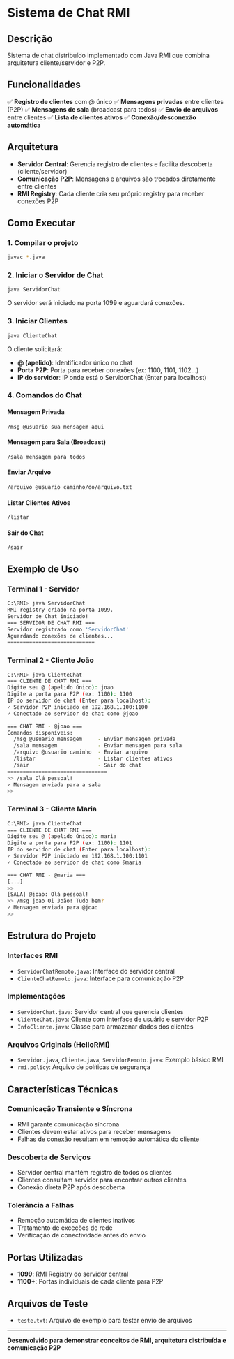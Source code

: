 # Sistema de Chat RMI

## Descrição
Sistema de chat distribuído implementado com Java RMI que combina arquitetura cliente/servidor e P2P.

## Funcionalidades
✅ **Registro de clientes** com @ único
✅ **Mensagens privadas** entre clientes (P2P)
✅ **Mensagens de sala** (broadcast para todos)
✅ **Envio de arquivos** entre clientes
✅ **Lista de clientes ativos**
✅ **Conexão/desconexão automática**

## Arquitetura
- **Servidor Central**: Gerencia registro de clientes e facilita descoberta (cliente/servidor)
- **Comunicação P2P**: Mensagens e arquivos são trocados diretamente entre clientes
- **RMI Registry**: Cada cliente cria seu próprio registry para receber conexões P2P

## Como Executar

### 1. Compilar o projeto
```bash
javac *.java
```

### 2. Iniciar o Servidor de Chat
```bash
java ServidorChat
```
O servidor será iniciado na porta 1099 e aguardará conexões.

### 3. Iniciar Clientes
```bash
java ClienteChat
```

O cliente solicitará:
- **@ (apelido)**: Identificador único no chat
- **Porta P2P**: Porta para receber conexões (ex: 1100, 1101, 1102...)
- **IP do servidor**: IP onde está o ServidorChat (Enter para localhost)

### 4. Comandos do Chat

#### Mensagem Privada
```
/msg @usuario sua mensagem aqui
```

#### Mensagem para Sala (Broadcast)
```
/sala mensagem para todos
```

#### Enviar Arquivo
```
/arquivo @usuario caminho/do/arquivo.txt
```

#### Listar Clientes Ativos
```
/listar
```

#### Sair do Chat
```
/sair
```

## Exemplo de Uso

### Terminal 1 - Servidor
```bash
C:\RMI> java ServidorChat
RMI registry criado na porta 1099.
Servidor de Chat iniciado!
=== SERVIDOR DE CHAT RMI ===
Servidor registrado como 'ServidorChat'
Aguardando conexões de clientes...
============================
```

### Terminal 2 - Cliente João
```bash
C:\RMI> java ClienteChat
=== CLIENTE DE CHAT RMI ===
Digite seu @ (apelido único): joao
Digite a porta para P2P (ex: 1100): 1100
IP do servidor de chat (Enter para localhost): 
✓ Servidor P2P iniciado em 192.168.1.100:1100
✓ Conectado ao servidor de chat como @joao

=== CHAT RMI - @joao ===
Comandos disponíveis:
  /msg @usuario mensagem     - Enviar mensagem privada
  /sala mensagem             - Enviar mensagem para sala
  /arquivo @usuario caminho  - Enviar arquivo
  /listar                    - Listar clientes ativos
  /sair                      - Sair do chat
================================
>> /sala Olá pessoal!
✓ Mensagem enviada para a sala
>> 
```

### Terminal 3 - Cliente Maria
```bash
C:\RMI> java ClienteChat
=== CLIENTE DE CHAT RMI ===
Digite seu @ (apelido único): maria
Digite a porta para P2P (ex: 1100): 1101
IP do servidor de chat (Enter para localhost): 
✓ Servidor P2P iniciado em 192.168.1.100:1101
✓ Conectado ao servidor de chat como @maria

=== CHAT RMI - @maria ===
[...]
>> 
[SALA] @joao: Olá pessoal!
>> /msg joao Oi João! Tudo bem?
✓ Mensagem enviada para @joao
>> 
```

## Estrutura do Projeto

### Interfaces RMI
- `ServidorChatRemoto.java`: Interface do servidor central
- `ClienteChatRemoto.java`: Interface para comunicação P2P

### Implementações
- `ServidorChat.java`: Servidor central que gerencia clientes
- `ClienteChat.java`: Cliente com interface de usuário e servidor P2P
- `InfoCliente.java`: Classe para armazenar dados dos clientes

### Arquivos Originais (HelloRMI)
- `Servidor.java`, `Cliente.java`, `ServidorRemoto.java`: Exemplo básico RMI
- `rmi.policy`: Arquivo de políticas de segurança

## Características Técnicas

### Comunicação Transiente e Síncrona
- RMI garante comunicação síncrona
- Clientes devem estar ativos para receber mensagens
- Falhas de conexão resultam em remoção automática do cliente

### Descoberta de Serviços
- Servidor central mantém registro de todos os clientes
- Clientes consultam servidor para encontrar outros clientes
- Conexão direta P2P após descoberta

### Tolerância a Falhas
- Remoção automática de clientes inativos
- Tratamento de exceções de rede
- Verificação de conectividade antes do envio

## Portas Utilizadas
- **1099**: RMI Registry do servidor central
- **1100+**: Portas individuais de cada cliente para P2P

## Arquivos de Teste
- `teste.txt`: Arquivo de exemplo para testar envio de arquivos

---
**Desenvolvido para demonstrar conceitos de RMI, arquitetura distribuída e comunicação P2P**
